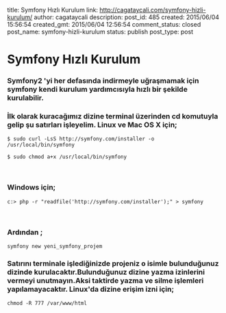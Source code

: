 title: Symfony Hızlı Kurulum
link: http://cagataycali.com/symfony-hizli-kurulum/
author: cagataycali
description: 
post_id: 485
created: 2015/06/04 15:56:54
created_gmt: 2015/06/04 12:56:54
comment_status: closed
post_name: symfony-hizli-kurulum
status: publish
post_type: post

# Symfony Hızlı Kurulum

### Symfony2 'yi her defasında indirmeyle uğraşmamak için symfony kendi kurulum yardımcısıyla hızlı bir şekilde kurulabilir.

###  İlk olarak kuracağımız dizine terminal üzerinden cd komutuyla gelip şu satırları işleyelim. Linux ve Mac OS X için;
    
    
    $ sudo curl -LsS http://symfony.com/installer -o /usr/local/bin/symfony
    
    $ sudo chmod a+x /usr/local/bin/symfony

 

###  Windows için;
    
    
    c:> php -r "readfile('http://symfony.com/installer');" > symfony

 

###  Ardından ;
    
    
    symfony new yeni_symfony_projem

### Satırını terminale işlediğinizde projeniz o isimle bulunduğunuz dizinde kurulacaktır.Bulunduğunuz dizine yazma izinlerini vermeyi unutmayın.Aksi taktirde yazma ve silme işlemleri yapılamayacaktır. Linux'da dizine erişim izni için;
    
    
    chmod -R 777 /var/www/html

 

###